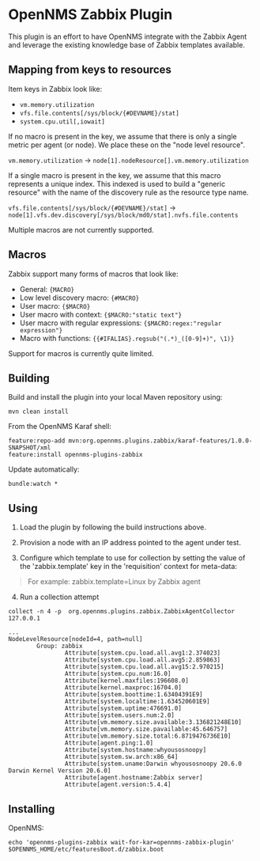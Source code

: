 # OpenNMS Zabbix Plugin

This plugin is an effort to have OpenNMS integrate with the Zabbix Agent and leverage the existing knowledge base of Zabbix templates available.

## Mapping from keys to resources

Item keys in Zabbix look like:
* `vm.memory.utilization`
* `vfs.file.contents[/sys/block/{#DEVNAME}/stat]`
* `system.cpu.util[,iowait]`

If no macro is present in the key, we assume that there is only a single metric per agent (or node).
We place these on the "node level resource".

`vm.memory.utilization` -> `node[1].nodeResource[].vm.memory.utilization`

If a single macro is present in the key, we assume that this macro represents a unique index.
This indexed is used to build a "generic resource" with the name of the discovery rule as the resource type name.

`vfs.file.contents[/sys/block/{#DEVNAME}/stat]` -> `node[1].vfs.dev.discovery[/sys/block/md0/stat].nvfs.file.contents`

Multiple macros are not currently supported.

## Macros

Zabbix support many forms of macros that look like:
* General: `{MACRO}`
* Low level discovery macro: `{#MACRO}`
* User macro: `{$MACRO}`
* User macro with context: `{$MACRO:"static text"}`
* User macro with regular expressions: `{$MACRO:regex:"regular expression"}`
* Macro with functions: `{{#IFALIAS}.regsub("(.*)_([0-9]+)", \1)}`

Support for macros is currently quite limited.

## Building

Build and install the plugin into your local Maven repository using:
```
mvn clean install
```

From the OpenNMS Karaf shell:
```
feature:repo-add mvn:org.opennms.plugins.zabbix/karaf-features/1.0.0-SNAPSHOT/xml
feature:install opennms-plugins-zabbix
```

Update automatically:
```
bundle:watch *
```

## Using

1. Load the plugin by following the build instructions above.

2. Provision a node with an IP address pointed to the agent under test.

3. Configure which template to use for collection by setting the value of the 'zabbix.template' key in the 'requisition' context for meta-data:

> For example: zabbix.template=Linux by Zabbix agent

4. Run a collection attempt

```
collect -n 4 -p  org.opennms.plugins.zabbix.ZabbixAgentCollector 127.0.0.1
```

```
...
NodeLevelResource[nodeId=4, path=null]
        Group: zabbix
                Attribute[system.cpu.load.all.avg1:2.374023]
                Attribute[system.cpu.load.all.avg5:2.859863]
                Attribute[system.cpu.load.all.avg15:2.970215]
                Attribute[system.cpu.num:16.0]
                Attribute[kernel.maxfiles:196608.0]
                Attribute[kernel.maxproc:16704.0]
                Attribute[system.boottime:1.63404391E9]
                Attribute[system.localtime:1.634520601E9]
                Attribute[system.uptime:476691.0]
                Attribute[system.users.num:2.0]
                Attribute[vm.memory.size.available:3.136821248E10]
                Attribute[vm.memory.size.pavailable:45.646757]
                Attribute[vm.memory.size.total:6.8719476736E10]
                Attribute[agent.ping:1.0]
                Attribute[system.hostname:whyousosnoopy]
                Attribute[system.sw.arch:x86_64]
                Attribute[system.uname:Darwin whyousosnoopy 20.6.0 Darwin Kernel Version 20.6.0]
                Attribute[agent.hostname:Zabbix server]
                Attribute[agent.version:5.4.4]
```

## Installing

OpenNMS:

```
echo 'opennms-plugins-zabbix wait-for-kar=opennms-zabbix-plugin' $OPENNMS_HOME/etc/featuresBoot.d/zabbix.boot
```

